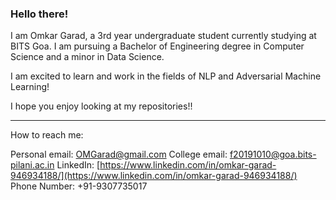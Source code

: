 ### Hello there!

I am Omkar Garad, a 3rd year undergraduate student currently studying at BITS Goa. I am pursuing a Bachelor of Engineering degree in Computer Science and a minor in Data Science.

I am excited to learn and work in the fields of NLP and Adversarial Machine Learning!

I hope you enjoy looking at my repositories!!

------------------------------

How to reach me:

Personal email: OMGarad@gmail.com
College email: f20191010@goa.bits-pilani.ac.in
LinkedIn: [https://www.linkedin.com/in/omkar-garad-946934188/](https://www.linkedin.com/in/omkar-garad-946934188/)
Phone Number: +91-9307735017
